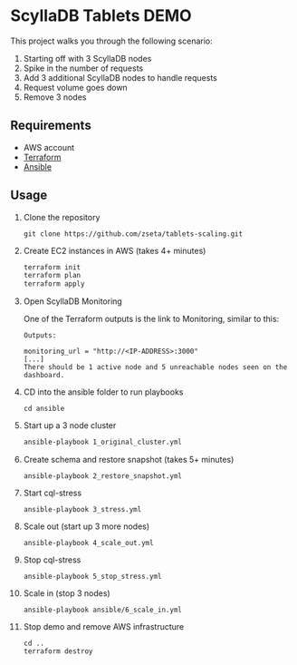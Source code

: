 # ScyllaDB Tablets DEMO
This project walks you through the following scenario:
1. Starting off with 3 ScyllaDB nodes
1. Spike in the number of requests
1. Add 3 additional ScyllaDB nodes to handle requests
1. Request volume goes down
1. Remove 3 nodes

## Requirements
* AWS account
* [Terraform](https://developer.hashicorp.com/terraform/tutorials/aws-get-started/install-cli)
* [Ansible](https://docs.ansible.com/ansible/latest/installation_guide/intro_installation.html)

## Usage
1. Clone the repository
    ```
    git clone https://github.com/zseta/tablets-scaling.git
    ```
1. Create EC2 instances in AWS (takes 4+ minutes)
    ```bash
    terraform init
    terraform plan
    terraform apply
    ```
1. Open ScyllaDB Monitoring
    
    One of the Terraform outputs is the link to Monitoring, similar to this:
    ```
    Outputs:

    monitoring_url = "http://<IP-ADDRESS>:3000"
    [...]
    There should be 1 active node and 5 unreachable nodes seen on the dashboard.
    ```
1. CD into the ansible folder to run playbooks
    ```
    cd ansible
    ```
1. Start up a 3 node cluster
    ```bash
    ansible-playbook 1_original_cluster.yml
    ```
1. Create schema and restore snapshot (takes 5+ minutes)
    ```
    ansible-playbook 2_restore_snapshot.yml
    ```
1. Start cql-stress
    ```
    ansible-playbook 3_stress.yml
    ```
1. Scale out (start up 3 more nodes)
    ```
    ansible-playbook 4_scale_out.yml
    ```
1. Stop cql-stress
    ```
    ansible-playbook 5_stop_stress.yml
    ```
1. Scale in (stop 3 nodes)
    ```
    ansible-playbook ansible/6_scale_in.yml
    ```
1. Stop demo and remove AWS infrastructure
    ```
    cd ..
    terraform destroy
    ```